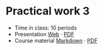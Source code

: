 # Practical work 3

- Time in class: 10 periods
- Presentation
  [Web](https://heig-vd-dai-course.github.io/heig-vd-dai-course/24-practical-work-3/)
  ·
  [PDF](https://heig-vd-dai-course.github.io/heig-vd-dai-course/24-practical-work-3/24-practical-work-3-presentation.pdf)
- Course material [Markdown](./COURSE_MATERIAL.md) ·
  [PDF](https://heig-vd-dai-course.github.io/heig-vd-dai-course/24-practical-work-3/24-practical-work-3-course-material.pdf)
